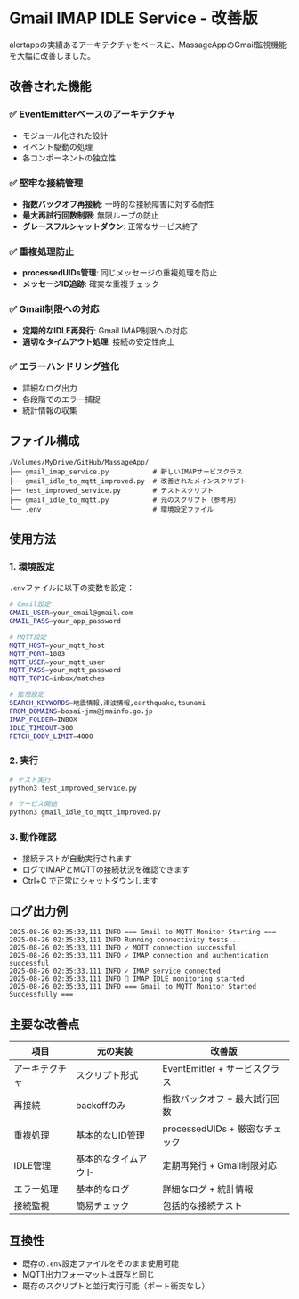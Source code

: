 # Gmail IMAP IDLE Service - 改善版

alertappの実績あるアーキテクチャをベースに、MassageAppのGmail監視機能を大幅に改善しました。

## 改善された機能

### ✅ EventEmitterベースのアーキテクチャ
- モジュール化された設計
- イベント駆動の処理
- 各コンポーネントの独立性

### ✅ 堅牢な接続管理
- **指数バックオフ再接続**: 一時的な接続障害に対する耐性
- **最大再試行回数制限**: 無限ループの防止
- **グレースフルシャットダウン**: 正常なサービス終了

### ✅ 重複処理防止
- **processedUIDs管理**: 同じメッセージの重複処理を防止
- **メッセージID追跡**: 確実な重複チェック

### ✅ Gmail制限への対応
- **定期的なIDLE再発行**: Gmail IMAP制限への対応
- **適切なタイムアウト処理**: 接続の安定性向上

### ✅ エラーハンドリング強化
- 詳細なログ出力
- 各段階でのエラー捕捉
- 統計情報の収集

## ファイル構成

```
/Volumes/MyDrive/GitHub/MassageApp/
├── gmail_imap_service.py           # 新しいIMAPサービスクラス
├── gmail_idle_to_mqtt_improved.py  # 改善されたメインスクリプト  
├── test_improved_service.py        # テストスクリプト
├── gmail_idle_to_mqtt.py           # 元のスクリプト（参考用）
└── .env                            # 環境設定ファイル
```

## 使用方法

### 1. 環境設定
`.env`ファイルに以下の変数を設定：

```bash
# Gmail設定
GMAIL_USER=your_email@gmail.com
GMAIL_PASS=your_app_password

# MQTT設定  
MQTT_HOST=your_mqtt_host
MQTT_PORT=1883
MQTT_USER=your_mqtt_user
MQTT_PASS=your_mqtt_password
MQTT_TOPIC=inbox/matches

# 監視設定
SEARCH_KEYWORDS=地震情報,津波情報,earthquake,tsunami
FROM_DOMAINS=bosai-jma@jmainfo.go.jp
IMAP_FOLDER=INBOX
IDLE_TIMEOUT=300
FETCH_BODY_LIMIT=4000
```

### 2. 実行
```bash
# テスト実行
python3 test_improved_service.py

# サービス開始
python3 gmail_idle_to_mqtt_improved.py
```

### 3. 動作確認
- 接続テストが自動実行されます
- ログでIMAPとMQTTの接続状況を確認できます
- Ctrl+C で正常にシャットダウンします

## ログ出力例

```
2025-08-26 02:35:33,111 INFO === Gmail to MQTT Monitor Starting ===
2025-08-26 02:35:33,111 INFO Running connectivity tests...
2025-08-26 02:35:33,111 INFO ✓ MQTT connection successful
2025-08-26 02:35:33,111 INFO ✓ IMAP connection and authentication successful
2025-08-26 02:35:33,111 INFO ✓ IMAP service connected
2025-08-26 02:35:33,111 INFO 📡 IMAP IDLE monitoring started
2025-08-26 02:35:33,111 INFO === Gmail to MQTT Monitor Started Successfully ===
```

## 主要な改善点

| 項目 | 元の実装 | 改善版 |
|------|----------|--------|
| アーキテクチャ | スクリプト形式 | EventEmitter + サービスクラス |
| 再接続 | backoffのみ | 指数バックオフ + 最大試行回数 |
| 重複処理 | 基本的なUID管理 | processedUIDs + 厳密なチェック |
| IDLE管理 | 基本的なタイムアウト | 定期再発行 + Gmail制限対応 |
| エラー処理 | 基本的なログ | 詳細なログ + 統計情報 |
| 接続監視 | 簡易チェック | 包括的な接続テスト |

## 互換性
- 既存の`.env`設定ファイルをそのまま使用可能
- MQTT出力フォーマットは既存と同じ
- 既存のスクリプトと並行実行可能（ポート衝突なし）